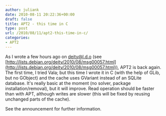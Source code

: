 ```yaml
---
author: juliank
date: 2010-08-11 20:22:36+00:00
draft: false
title: APT2 - this time in C
type: post
url: /2010/08/11/apt2-this-time-in-c/
categories:
- APT2
---
```


As I wrote a few hours ago on deity@l.d.o (see [http://lists.debian.org/deity/2010/08/msg00057.html](http://lists.debian.org/deity/2010/08/msg00057.html)), APT2 is back again. The first time, I tried Vala; but this time I wrote it in C (with the help of GLib, but no GObject) and the cache uses GVariant instead of an SQLite database. It's really basic at the moment (no solver, package installation/removal), but it will improve. Read operation should be faster than with APT, although writes are slower (this will be fixed by reusing unchanged parts of the cache).

See the announcement for further information.
